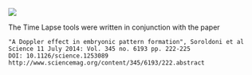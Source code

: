 [![](http://jenkins.imagej.net/job/Time_Lapse/lastBuild/badge/icon)](http://jenkins.imagej.net/job/Time_Lapse/)

The Time Lapse tools were written in conjunction with the paper

	"A Doppler effect in embryonic pattern formation", Soroldoni et al
	Science 11 July 2014: Vol. 345 no. 6193 pp. 222-225
	DOI: 10.1126/science.1253089
	http://www.sciencemag.org/content/345/6193/222.abstract

